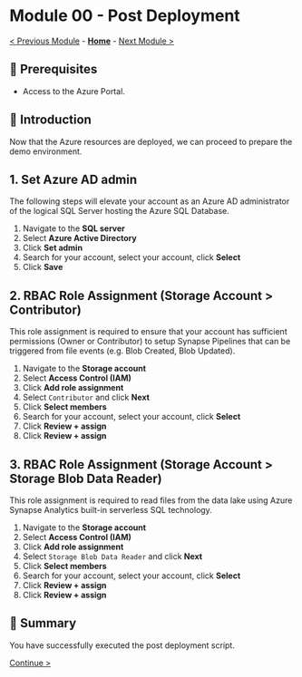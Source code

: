 # Module 00 - Post Deployment

 [< Previous Module](../modules/module00.md) - **[Home](../README.md)** - [Next Module >](../modules/module01a.md)

## :thinking: Prerequisites

* Access to the Azure Portal.

## :loudspeaker: Introduction

Now that the Azure resources are deployed, we can proceed to prepare the demo environment.

## 1. Set Azure AD admin

The following steps will elevate your account as an Azure AD administrator of the logical SQL Server hosting the Azure SQL Database.

1. Navigate to the **SQL server**
2. Select **Azure Active Directory**
3. Click **Set admin**
4. Search for your account, select your account, click **Select** 
5. Click **Save**

## 2. RBAC Role Assignment (Storage Account > Contributor)

This role assignment is required to ensure that your account has sufficient permissions (Owner or Contributor) to setup Synapse Pipelines that can be triggered from file events (e.g. Blob Created, Blob Updated).

1. Navigate to the **Storage account**
2. Select **Access Control (IAM)**
3. Click **Add role assignment**
4. Select `Contributor` and click **Next**
5. Click **Select members**
6. Search for your account, select your account, click **Select** 
7. Click **Review + assign**
8. Click **Review + assign**

## 3. RBAC Role Assignment (Storage Account > Storage Blob Data Reader)

This role assignment is required to read files from the data lake using Azure Synapse Analytics built-in serverless SQL technology.

1. Navigate to the **Storage account**
2. Select **Access Control (IAM)**
3. Click **Add role assignment**
4. Select `Storage Blob Data Reader` and click **Next**
5. Click **Select members**
6. Search for your account, select your account, click **Select** 
7. Click **Review + assign**
8. Click **Review + assign**

## :tada: Summary

You have successfully executed the post deployment script.

[Continue >](../modules/module01a.md)